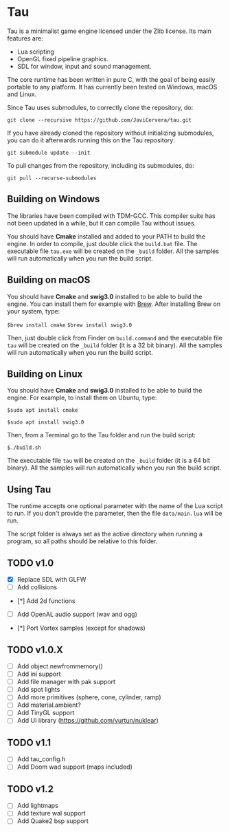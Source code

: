 # Tau
Tau is a minimalist game engine licensed under the Zlib license. Its main features are:

* Lua scripting
* OpenGL fixed pipeline graphics.
* SDL for window, input and sound management.

The core runtime has been written in pure C, with the goal of being easily portable to any platform. It has currently been tested on Windows, macOS and Linux.

Since Tau uses submodules, to correctly clone the repository, do:

`git clone --recursive https://github.com/JaviCervera/tau.git`

If you have already cloned the repository without initializing submodules, you can do it afterwards running this on the Tau repository:

`git submodule update --init`

To pull changes from the repository, including its submodules, do:

`git pull --recurse-submodules`

## Building on Windows
The libraries have been compiled with TDM-GCC. This compiler suite has not been updated in a while, but it can compile Tau without issues.

You should have **Cmake** installed and added to your PATH to build the engine. In order to compile, just double click the `build.bat` file. The executable file `tau.exe` will be created on the `_build` folder. All the samples will run automatically when you run the build script.

## Building on macOS
You should have **Cmake** and **swig3.0** installed to be able to build the engine. You can install them for example with [Brew](https://brew.sh/). After installing Brew on your system, type:

`$brew install cmake`
`$brew install swig3.0`

Then, just double click from Finder on `build.command` and the executable file `tau` will be created on the `_build` folder (it is a 32 bit binary). All the samples will run automatically when you run the build script.

## Building on Linux
You should have **Cmake** and **swig3.0** installed to be able to build the engine. For example, to install them on Ubuntu, type:

`$sudo apt install cmake`

`$sudo apt install swig3.0`

Then, from a Terminal go to the Tau folder and run the build script:

`$./build.sh`

The executable file `tau` will be created on the `_build` folder (it is a 64 bit binary). All the samples will run automatically when you run the build script.

## Using Tau
The runtime accepts one optional parameter with the name of the Lua script to run. If you don't provide the parameter, then the file `data/main.lua` will be run.

The script folder is always set as the active directory when running a program, so all paths should be relative to this folder.

## TODO v1.0
- [x] Replace SDL with GLFW
- [ ] Add collisions
- [*] Add 2d functions
- [ ] Add OpenAL audio support (wav and ogg)
- [*] Port Vortex samples (except for shadows)

## TODO v1.0.X
- [ ] Add object.newfrommemory()
- [ ] Add ini support
- [ ] Add file manager with pak support
- [ ] Add spot lights
- [ ] Add more primitives (sphere, cone, cylinder, ramp)
- [ ] Add material.ambient?
- [ ] Add TinyGL support
- [ ] Add UI library (https://github.com/vurtun/nuklear)

## TODO v1.1
- [ ] Add tau_config.h
- [ ] Add Doom wad support (maps included)

## TODO v1.2
- [ ] Add lightmaps
- [ ] Add texture wal support
- [ ] Add Quake2 bsp support
